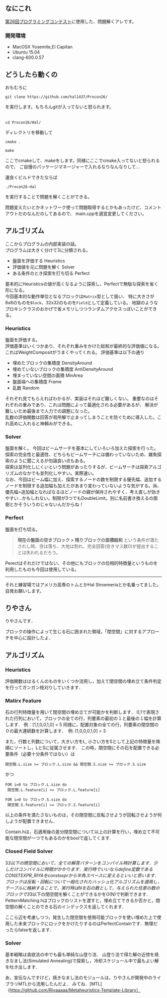 ## なにこれ

[第26回プログラミングコンテスト](http://www.procon.gr.jp/)に使用した、問題解くアレです。

### 開発環境
* MacOSX Yosemite,El Capitan
* Ubuntu 15.04
* clang-600.0.57

## どうしたら動くの

おもむろに
```console:
git clone https://github.com/hal1437/Procon26/
```
を実行します。もちろんgitが入ってないと怒られます。  
　  

```console:
cd Procon26/Hal/
```
ディレクトリを移動して  
```console:
cmake .
```
```console:
make
```
ここでcmakeして、makeをします。同様にここでcmake入ってないと怒られるので、
ご自慢のパッケージマネージャーで入れるなりなんなりして…  


運良くビルドできたならば
```console:
./Procon26-Hal
```
を実行することで問題を解くことができる。

問題変えたいとかネットワーク使って問題取得するとかもあったけど、コメントアウトだのなんだのしてあるので、
main.cppを適宜変更してください。


## アルゴリズム

ここからプログラムの内部実装の話。  
プログラムは大きく分けて3に分類される。
* 盤面を評価する Heuristics
* 評価値を元に問題を解く Solver
* ある条件のとき探索を打ち切る Perfect

基本的にHeuristicsの値が高くなるように探索し、Perfectで無駄な探索を省く形になる。  
今回基本的な動作単位となるブロックは`Matrix`型として扱い、
特に大きさが8x8のものを`Block`、32x32のものを`Field`として定義している。
地獄のようなプロキシクラスのおかげで省メモリしつつランダムアクセスっぽいことができる。


### Heuristics
盤面を評価する。  
評価基準はいくつかあり、それぞれ重みをかけた総和が最終的な評価値になる。これはWeightCompositがうまくやってくれる。
評価基準は以下の通り
* 埋めたブロックの集積度 DensityAround
* 埋めていないブロックの集積度 AntiDensityAround
* 埋まっていない空間の面積 MinArea
* 盤面端への集積度 Frame
* 乱数 Random

それぞれ見てもらえればわかるが、実装はそれほど難しくない。
重要なのはそれぞれの重みであり、これは問題によって最適化される必要があるが、
解決が難しいため最後まで人力での調整になった。  
乱数の評価関数は回答が局所解で止まってしまうことを防ぐために導入した。これ高めに入れると神頼みができる。

### Solver
盤面を解く。
今回はビームサーチを基本にしていろいろ加えた探索を行った。
探索の完全性と最適性、どちらもビームサーチには備わっていないため、雑魚探索のように聞こえるが勿論良い点もある。  
探索は並列化しにくいという問題があったりするが、ビームサーチは探索アルゴリズムのなかでも並列化しやすい。実際速い。  
なお、今回はビーム幅に加え、探索するノードの数を制限する優先幅、追加するノードを制限する追加幅も加えたがあまり変わっていないような気がする。尚、優先幅>追加幅となればなるほどノードの親が保持されやすく、考え直しが効きやすい…かもしれない。制限が3つでもDoubleLimit。別に名前書き換えるの面倒とかそういうのじゃないんだからね！

### Perfect
盤面を打ち切る。

>**現在の盤面の空きブロック > 残りブロックの面積総和**
>という条件が満たされし時、空は落ち、大地は割れ、完全回答(空きマス数0)が提出することは失われるだろう。  

Perectはそれだけではない、その他にもブロックの位相的特徴量というものを利用したものも今回は使用している。
  
---

それと練習場ではアメリカ高専のトムとかHal Stroemeriaとか名乗ってました。自発お願いします。



## りやさん

りやさんです．

ブロックの操作によって生じる石に囲まれた領域，「閉空間」に対するアプローチを中心に設計したよ．

## アルゴリズム

### Heuristics

評価関数ははるくんのものをいくつか流用し，加えて閉空間の埋め立て条件判定を行ってガンガン枝刈りしていきます．

### Matirx Feature

石の行列特徴量を用いて閉空間の埋め立てが可能かを判断します．
0,1で表現された行列において，ブロックの全ての行，列要素の最初の１と最後の１幅を計算します． 例：[1,1,0,0,1,0] = 5
同様に，配置対象の全ての行，列要素の閉空間の０の最大連続数を計算します．　例: [1,0,0,0,1,0] = 3

また，行数と列数について，大きい方をL, 小さい方をSとして上記の特徴量を降順にソートし，LとSに従属させます．
この時，閉空間にその石を配置できる必要条件（必要十分条件ではない）は

```
閉空間.L.size >= ブロック.L.size && 閉空間.S.size >= ブロック.S.size
```
かつ
```
FOR i=0 to ブロック.L.size do
 閉空間.L.feature[i] >= ブロック.L.feature[i]

FOR i=0 to ブロック.S.size do
 閉空間.S.feature[i] >= ブロック.S.feature[i]
 ```
 
以上の条件を満たさないものは，その閉空間に反転させようが回転させようが何しようが配置できません．

Contain.hは，石適用後の差分閉空間について以上の計算を行い，埋め立て不可能な閉空間が一つでもあるのかをboolで返してくます.

### Closed Field Solver

3*3以下の閉空間において，全ての解答パターンをコンパイル時計算します．少しだけコンパイルに時間がかかります．実行時でいいならdefine定数であるCONSTEXPR_RIYAをconstexprから半角スペースに変えるといいと思います．
ブロックは反転・回転について一般化されたハッシュ化アルゴリズムを適用し，テーブルに格納することで，実行時はNを石の数として，与えられた任意の数のブロックで3*3以下の閉空間を解くことができるかをO(N)で判断できます．
PetternMatching.hはブロックのリストを渡すと，埋め立てできるか否かと，閉空間の解くことのできる石のインデックスを返してくれます．

ここら辺を考慮しつつ，発生した閉空間を使用可能ブロックを使い埋めた上で使用した未来ブロックにロックをかけたりするのはPerfectContainです．無理だったらfalseを返します．

### Solver

基本戦略は貪欲法の中でも最も単純な山登り法．
山登り法で得た解の近傍を焼きなまし法(Simulated Annealing)で探索し，冷却スケジュール中で最もよい解を吐き出します．

あ，宣伝なんですけど，焼きなまし法のモジュールは，りやさんが開発中のライブラリMTLから流用したんだよ．
みてね．[MTL]（https://github.com/Riyaaaaa/Metaheuristics-Template-Library）
